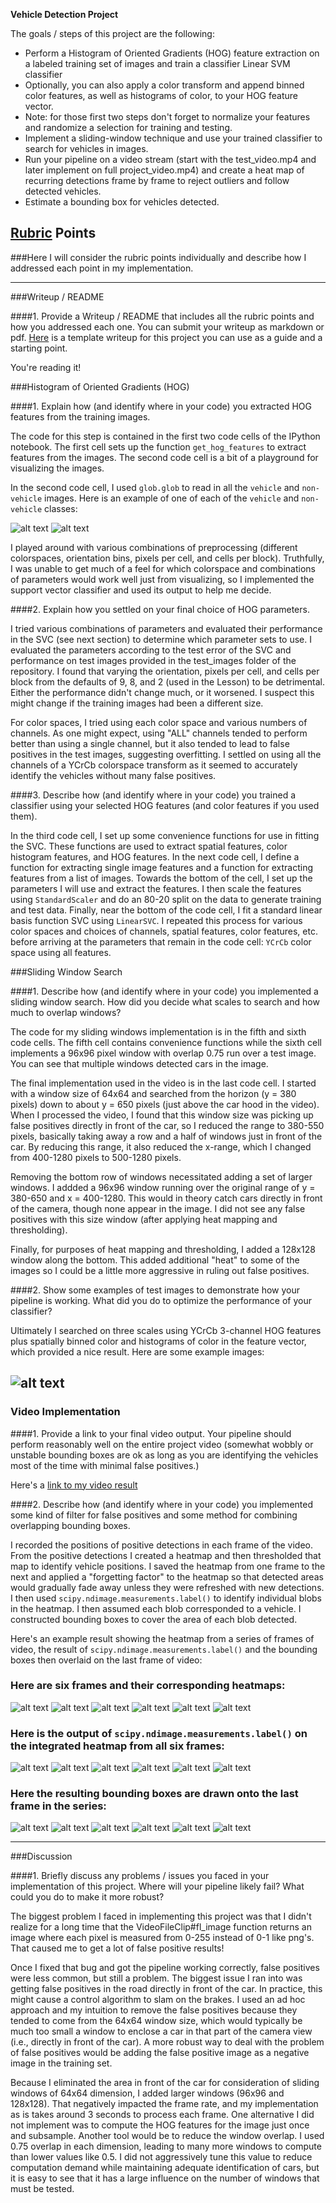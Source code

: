 **Vehicle Detection Project**

The goals / steps of this project are the following:

* Perform a Histogram of Oriented Gradients (HOG) feature extraction on a labeled training set of images and train a classifier Linear SVM classifier
* Optionally, you can also apply a color transform and append binned color features, as well as histograms of color, to your HOG feature vector. 
* Note: for those first two steps don't forget to normalize your features and randomize a selection for training and testing.
* Implement a sliding-window technique and use your trained classifier to search for vehicles in images.
* Run your pipeline on a video stream (start with the test_video.mp4 and later implement on full project_video.mp4) and create a heat map of recurring detections frame by frame to reject outliers and follow detected vehicles.
* Estimate a bounding box for vehicles detected.

[//]: # (Image References)
[image1]: ./training/vehicles/GTI_Right/image0027.png
[image2]: ./training/non-vehicles/Extras/extra12.png
[image3]: ./examples/sliding_windows.jpg
[image4]: ./output_images/nice_result.png
[image5]: ./output_images/heat4.png
[image6]: ./output_images/heat5.png
[image7]: ./output_images/heat6.png
[image8]: ./output_images/heat7.png
[image9]: ./output_images/heat8.png
[image10]: ./output_images/heat9.png
[image11]: ./output_images/label4.png
[image12]: ./output_images/label5.png
[image13]: ./output_images/label6.png
[image14]: ./output_images/label7.png
[image15]: ./output_images/label8.png
[image16]: ./output_images/label9.png
[image17]: ./output_images/final_img4.png
[image18]: ./output_images/final_img5.png
[image19]: ./output_images/final_img6.png
[image20]: ./output_images/final_img7.png
[image21]: ./output_images/final_img8.png
[image22]: ./output_images/final_img9.png
[video1]: ./project_video.mp4

## [Rubric](https://review.udacity.com/#!/rubrics/513/view) Points
###Here I will consider the rubric points individually and describe how I addressed each point in my implementation.  

---
###Writeup / README

####1. Provide a Writeup / README that includes all the rubric points and how you addressed each one.  You can submit your writeup as markdown or pdf.  [Here](https://github.com/udacity/CarND-Vehicle-Detection/blob/master/writeup_template.md) is a template writeup for this project you can use as a guide and a starting point.  

You're reading it!

###Histogram of Oriented Gradients (HOG)

####1. Explain how (and identify where in your code) you extracted HOG features from the training images.

The code for this step is contained in the first two code cells of the IPython notebook. The first cell sets up the function `get_hog_features` to extract features from the images. The second code cell is a bit of a playground for visualizing the images.

In the second code cell, I used `glob.glob` to read in all the `vehicle` and `non-vehicle` images.  Here is an example of one of each of the `vehicle` and `non-vehicle` classes:

![alt text][image1] ![alt text][image2]

I played around with various combinations of preprocessing (different colorspaces, orientation bins, pixels per cell, and cells per block). Truthfully, I was unable to get much of a feel for which colorspace and combinations of parameters would work well just from visualizing, so I implemented the support vector classifier and used its output to help me decide.

####2. Explain how you settled on your final choice of HOG parameters.

I tried various combinations of parameters and evaluated their performance in the SVC (see next section) to determine which parameter sets to use. I evaluated the parameters according to the test error of the SVC and performance on test images provided in the test_images folder of the repository. I found that varying the orientation, pixels per cell, and cells per block from the defaults of 9, 8, and 2 (used in the Lesson) to be detrimental. Either the performance didn't change much, or it worsened. I suspect this might change if the training images had been a different size.

For color spaces, I tried using each color space and various numbers of channels. As one might expect, using "ALL" channels tended to perform better than using a single channel, but it also tended to lead to false positives in the test images, suggesting overfitting. I settled on using all the channels of a YCrCb colorspace transform as it seemed to accurately identify the vehicles without many false positives.

####3. Describe how (and identify where in your code) you trained a classifier using your selected HOG features (and color features if you used them).

In the third code cell, I set up some convenience functions for use in fitting the SVC. These functions are used to extract spatial features, color histogram features, and HOG features. In the next code cell, I define a function for extracting single image features and a function for extracting features from a list of images. Towards the bottom of the cell, I set up the parameters I will use and extract the features. I then scale the features using `StandardScaler` and do an 80-20 split on the data to generate training and test data. Finally, near the bottom of the code cell, I fit a standard linear basis function SVC using `LinearSVC`. I repeated this process for various color spaces and choices of channels, spatial features, color features, etc. before arriving at the parameters that remain in the code cell: `YCrCb` color space using all features.

###Sliding Window Search

####1. Describe how (and identify where in your code) you implemented a sliding window search.  How did you decide what scales to search and how much to overlap windows?

The code for my sliding windows implementation is in the fifth and sixth code cells. The fifth cell contains convenience functions while the sixth cell implements a 96x96 pixel window with overlap 0.75 run over a test image. You can see that multiple windows detected cars in the image.

The final implementation used in the video is in the last code cell. I started with a window size of 64x64 and searched from the horizon (y = 380 pixels) down to about y = 650 pixels (just above the car hood in the video). When I processed the video, I found that this window size was picking up false positives directly in front of the car, so I reduced the range to 380-550 pixels, basically taking away a row and a half of windows just in front of the car. By reducing this range, it also reduced the x-range, which I changed from 400-1280 pixels to 500-1280 pixels.

Removing the bottom row of windows necessitated adding a set of larger windows. I addded a 96x96 window running over the original range of y = 380-650 and x = 400-1280. This would in theory catch cars directly in front of the camera, though none appear in the image. I did not see any false positives with this size window (after applying heat mapping and thresholding).

Finally, for purposes of heat mapping and thresholding, I added a 128x128 window along the bottom. This added additional "heat" to some of the images so I could be a little more aggressive in ruling out false positives.

####2. Show some examples of test images to demonstrate how your pipeline is working.  What did you do to optimize the performance of your classifier?

Ultimately I searched on three scales using YCrCb 3-channel HOG features plus spatially binned color and histograms of color in the feature vector, which provided a nice result.  Here are some example images:

![alt text][image4]
---

### Video Implementation

####1. Provide a link to your final video output.  Your pipeline should perform reasonably well on the entire project video (somewhat wobbly or unstable bounding boxes are ok as long as you are identifying the vehicles most of the time with minimal false positives.)

Here's a [link to my video result](./output_images/project_video.mp4)


####2. Describe how (and identify where in your code) you implemented some kind of filter for false positives and some method for combining overlapping bounding boxes.

I recorded the positions of positive detections in each frame of the video.  From the positive detections I created a heatmap and then thresholded that map to identify vehicle positions. I saved the heatmap from one frame to the next and applied a "forgetting factor" to the heatmap so that detected areas would gradually fade away unless they were refreshed with new detections.  I then used `scipy.ndimage.measurements.label()` to identify individual blobs in the heatmap.  I then assumed each blob corresponded to a vehicle.  I constructed bounding boxes to cover the area of each blob detected.  

Here's an example result showing the heatmap from a series of frames of video, the result of `scipy.ndimage.measurements.label()` and the bounding boxes then overlaid on the last frame of video:

### Here are six frames and their corresponding heatmaps:
![alt text][image5] ![alt text][image6] ![alt text][image7]
![alt text][image8] ![alt text][image9] ![alt text][image10]


### Here is the output of `scipy.ndimage.measurements.label()` on the integrated heatmap from all six frames:
![alt text][image11] ![alt text][image12] ![alt text][image13]
![alt text][image14] ![alt text][image15] ![alt text][image16]

### Here the resulting bounding boxes are drawn onto the last frame in the series:
![alt text][image17] ![alt text][image18] ![alt text][image19]
![alt text][image20] ![alt text][image21] ![alt text][image22]



---

###Discussion

####1. Briefly discuss any problems / issues you faced in your implementation of this project.  Where will your pipeline likely fail?  What could you do to make it more robust?

The biggest problem I faced in implementing this project was that I didn't realize for a long time that the VideoFileClip#fl_image function returns an image where each pixel is measured from 0-255 instead of 0-1 like png's. That caused me to get a lot of false positive results!

Once I fixed that bug and got the pipeline working correctly, false positives were less common, but still a problem. The biggest issue I ran into was getting false positives in the road directly in front of the car. In practice, this might cause a control algorithm to slam on the brakes. I used an ad hoc approach and my intuition to remove the false positives because they tended to come from the 64x64 window size, which would typically be much too small a window to enclose a car in that part of the camera view (i.e., directly in front of the car). A more robust way to deal with the problem of false positives would be adding the false positive image as a negative image in the training set.

Because I eliminated the area in front of the car for consideration of sliding windows of 64x64 dimension, I added larger windows (96x96 and 128x128). That negatively impacted the frame rate, and my implementation as is takes around 3 seconds to process each frame. One alternative I did not implement was to compute the HOG features for the image just once and subsample. Another tool would be to reduce the window overlap. I used 0.75 overlap in each dimension, leading to many more windows to compute than lower values like 0.5. I did not aggressively tune this value to reduce computation demand while maintaining adequate identification of cars, but it is easy to see that it has a large influence on the number of windows that must be tested.



